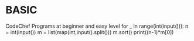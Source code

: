 # BASIC
CodeChef Programs at beginner and easy level
for _ in range(int(input())):
    n = int(input())
    m = list(map(int,input().split()))
    m.sort()
    print((n-1)*m[0])
